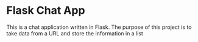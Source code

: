  # Flask Chat App

This is a chat application written in Flask. The purpose of this project is to take data from a URL and store the information in a list